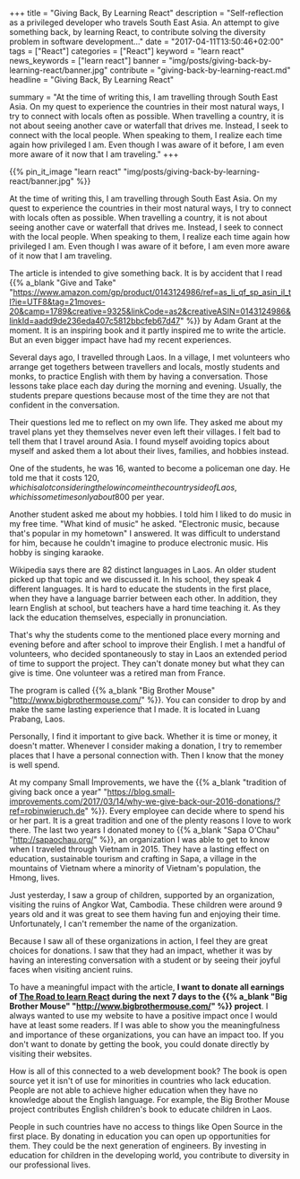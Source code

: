 +++
title = "Giving Back, By Learning React"
description = "Self-reflection as a privileged developer who travels South East Asia. An attempt to give something back, by learning React, to contribute solving the diversity problem in software development..."
date = "2017-04-11T13:50:46+02:00"
tags = ["React"]
categories = ["React"]
keyword = "learn react"
news_keywords = ["learn react"]
banner = "img/posts/giving-back-by-learning-react/banner.jpg"
contribute = "giving-back-by-learning-react.md"
headline = "Giving Back, By Learning React"

summary = "At the time of writing this, I am travelling through South East Asia. On my quest to experience the countries in their most natural ways, I try to connect with locals often as possible. When travelling a country, it is not about seeing another cave or waterfall that drives me. Instead, I seek to connect with the local people. When speaking to them, I realize each time again how privileged I am. Even though I was aware of it before, I am even more aware of it now that I am traveling."
+++

{{% pin_it_image "learn react" "img/posts/giving-back-by-learning-react/banner.jpg" %}}

At the time of writing this, I am travelling through South East Asia. On my quest to experience the countries in their most natural ways, I try to connect with locals often as possible. When travelling a country, it is not about seeing another cave or waterfall that drives me. Instead, I seek to connect with the local people. When speaking to them, I realize each time again how privileged I am. Even though I was aware of it before, I am even more aware of it now that I am traveling.

The article is intended to give something back. It is by accident that I read {{% a_blank "Give and Take" "https://www.amazon.com/gp/product/0143124986/ref=as_li_qf_sp_asin_il_tl?ie=UTF8&tag=21moves-20&camp=1789&creative=9325&linkCode=as2&creativeASIN=0143124986&linkId=aadd9de236eda407c5812bbcfeb67d47" %}} by Adam Grant at the moment. It is an inspiring book and it partly inspired me to write the article. But an even bigger impact have had my recent experiences.

Several days ago, I travelled through Laos. In a village, I met volunteers who arrange get togethers between travellers and locals, mostly students and monks, to practice English with them by having a conversation. Those lessons take place each day during the morning and evening. Usually, the students prepare questions because most of the time they are not that confident in the conversation.

Their questions led me to reflect on my own life. They asked me about my travel plans yet they themselves never even left their villages. I felt bad to tell them that I travel around Asia. I found myself avoiding topics about myself and asked them a lot about their lives, families, and hobbies instead.

One of the students, he was 16, wanted to become a policeman one day. He told me that it costs 120$, which is a lot considering the low income in the countryside of Laos, which is sometimes only about 800$ per year.

Another student asked me about my hobbies. I told him I liked to do music in my free time. "What kind of music" he asked. "Electronic music, because that's popular in my hometown" I answered. It was difficult to understand for him, because he couldn't imagine to produce electronic music. His hobby is singing karaoke.

Wikipedia says there are 82 distinct languages in Laos. An older student picked up that topic and we discussed it. In his school, they speak 4 different languages. It is hard to educate the students in the first place, when they have a language barrier between each other. In addition, they learn English at school, but teachers have a hard time teaching it. As they lack the education themselves, especially in pronunciation.

That's why the students come to the mentioned place every morning and evening before and after school to improve their English. I met a handful of volunteers, who decided spontaneously to stay in Laos an extended period of time to support the project. They can't donate money but what they can give is time. One volunteer was a retired man from France.

The program is called {{% a_blank "Big Brother Mouse" "http://www.bigbrothermouse.com/" %}}. You can consider to drop by and make the same lasting experience that I made. It is located in Luang Prabang, Laos.

Personally, I find it important to give back. Whether it is time or money, it doesn't matter. Whenever I consider making a donation, I try to remember places that I have a personal connection with. Then I know that the money is well spend.

At my company Small Improvements, we have the {{% a_blank "tradition of giving back once a year" "https://blog.small-improvements.com/2017/03/14/why-we-give-back-our-2016-donations/?ref=robinwieruch.de" %}}. Every employee can decide where to spend his or her part. It is a great tradition and one of the plenty reasons I love to work there. The last two years I donated money to {{% a_blank "Sapa O'Chau" "http://sapaochau.org/" %}}, an organization I was able to get to know when I traveled through Vietnam in 2015. They have a lasting effect on education, sustainable tourism and crafting in Sapa, a village in the mountains of Vietnam where a minority of Vietnam's population, the Hmong, lives.

Just yesterday, I saw a group of children, supported by an organization, visiting the ruins of Angkor Wat, Cambodia. These children were around 9 years old and it was great to see them having fun and enjoying their time. Unfortunately, I can't remember the name of the organization.

Because I saw all of these organizations in action, I feel they are great choices for donations. I saw that they had an impact, whether it was by having an interesting conversation with a student or by seeing their joyful faces when visiting ancient ruins.

To have a meaningful impact with the article, **I want to donate all earnings of [The Road to learn React](https://www.robinwieruch.de/the-road-to-learn-react/) during the next 7 days to the {{% a_blank "Big Brother Mouse" "http://www.bigbrothermouse.com/" %}} project**. I always wanted to use my website to have a positive impact once I would have at least some readers. If I was able to show you the meaningfulness and importance of these organizations, you can have an impact too. If you don't want to donate by getting the book, you could donate directly by visiting their websites.

How is all of this connected to a web development book? The book is open source yet it isn't of use for minorities in countries who lack education. People are not able to achieve higher education when they have no knowledge about the English language. For example, the Big Brother Mouse project contributes English children's book to educate children in Laos.

People in such countries have no access to things like Open Source in the first place. By donating in education you can open up opportunities for them. They could be the next generation of engineers. By investing in education for children in the developing world, you contribute to diversity in our professional lives.

